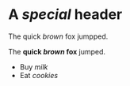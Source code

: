 # A _special_ header

The quick _brown_ fox jumpped.

The **quick _brown_ fox** jumped.

* Buy _milk_
* Eat _cookies_
